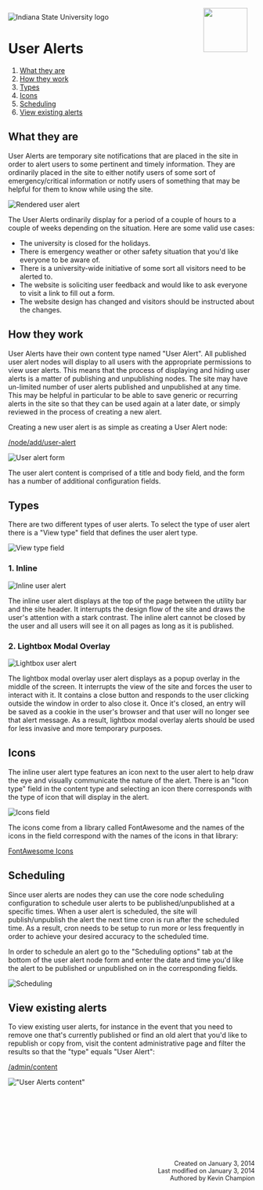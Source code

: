 <img class="logo" src="../assets/images/IXM-Transparent-Vertical.jpg" style="float:right; margin:-10px 15px 0 0;" height="90" />
<img class="logo" src="../assets/images/isu_logo.png" alt="Indiana State University logo" />

# User Alerts

1. [What they are](#what-they-are)
2. [How they work](#how-they-work)
3. [Types](#types)
4. [Icons](#icons)
5. [Scheduling](#scheduling)
6. [View existing alerts](#view-existing-alerts)

## What they are

User Alerts are temporary site notifications that are placed in the site in order to alert users to some pertinent and timely information. They are ordinarily placed in the site to either notify users of some sort of emergency/critical information or notify users of something that may be helpful for them to know while using the site.

![Rendered user alert](../assets/images/qg~2.png "Rendered user alert")

The User Alerts ordinarily display for a period of a couple of hours to a couple of weeks depending on the situation. Here are some valid use cases:

- The university is closed for the holidays.
- There is emergency weather or other safety situation that you'd like everyone to be aware of.
- There is a university-wide initiative of some sort all visitors need to be alerted to.
- The website is soliciting user feedback and would like to ask everyone to visit a link to fill out a form.
- The website design has changed and visitors should be instructed about the changes.


## How they work

User Alerts have their own content type named "User Alert". All published user alert nodes will display to all users with the appropriate permissions to view user alerts. This means that the process of displaying and hiding user alerts is a matter of publishing and unpublishing nodes. The site may have un-limited number of user alerts published and unpublished at any time. This may be helpful in particular to be able to save generic or recurring alerts in the site so that they can be used again at a later date, or simply reviewed in the process of creating a new alert.

Creating a new user alert is as simple as creating a User Alert node:

[/node/add/user-alert](http://cms.indstate.edu/node/add/user-alert)

![User alert form](../assets/images/y-z5.png "User alert form")

The user alert content is comprised of a title and body field, and the form has a number of additional configuration fields.


## Types

There are two different types of user alerts. To select the type of user alert there is a "View type" field that defines the user alert type.

![View type field](../assets/images/r9t3.png "View type field")


### 1. Inline

![Inline user alert](../assets/images/qg~2.png "Inline user alert")

The inline user alert displays at the top of the page between the utility bar and the site header. It interrupts the design flow of the site and draws the user's attention with a stark contrast. The inline alert cannot be closed by the user and all users will see it on all pages as long as it is published.

### 2. Lightbox Modal Overlay

![Lightbox user alert](../assets/images/i1tz.png "Lightbox user alert")

The lightbox modal overlay user alert displays as a popup overlay in the middle of the screen. It interrupts the view of the site and forces the user to interact with it. It contains a close button and responds to the user clicking outside the window in order to also close it. Once it's closed, an entry will be saved as a cookie in the user's browser and that user will no longer see that alert message. As a result, lightbox modal overlay alerts should be used for less invasive and more temporary purposes.


## Icons

The inline user alert type features an icon next to the user alert to help draw the eye and visually communicate the nature of the alert. There is an "Icon type" field in the content type and selecting an icon there corresponds with the type of icon that will display in the alert.

![Icons field](../assets/images/dkfd.png "Icons field")

The icons come from a library called FontAwesome and the names of the icons in the field correspond with the names of the icons in that library:

[FontAwesome Icons](http://fontawesome.io/3.2.1/icons/)


## Scheduling

Since user alerts are nodes they can use the core node scheduling configuration to schedule user alerts to be published/unpublished at a specific times. When a user alert is scheduled, the site will publish/unpublish the alert the next time cron is run after the scheduled time. As a result, cron needs to be setup to run more or less frequently in order to achieve your desired accuracy to the scheduled time.

In order to schedule an alert go to the "Scheduling options" tab at the bottom of the user alert node form and enter the date and time you'd like the alert to be published or unpublished on in the corresponding fields.

![Scheduling](../assets/images/fuv4.png "Scheduling")


## View existing alerts

To view existing user alerts, for instance in the event that you need to remove one that's currently published or find an old alert that you'd like to republish or copy from, visit the content administrative page and filter the results so that the "type" equals "User Alert":

[/admin/content](http://cms.indstate.edu/admin/content)

!["User Alerts content"](../assets/images/-xqf.png "User Alerts content")




<p style="margin-top:150px; text-align:right; font-size:90%;">Created on January 3, 2014<br />
Last modified on January 3, 2014<br />
Authored by Kevin Champion</p>

